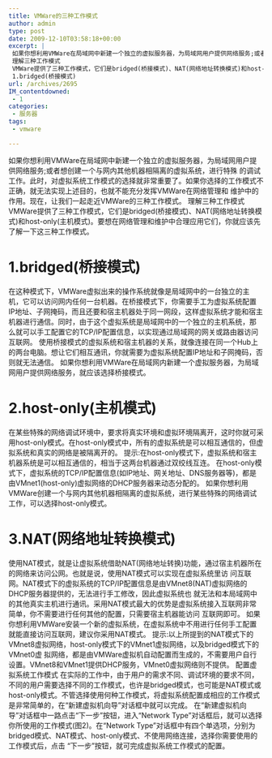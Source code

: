 ```yaml
---
title: VMWare的三种工作模式
author: admin
type: post
date: 2009-12-10T03:58:18+00:00
excerpt: |
 如果你想利用VMWare在局域网中新建一个独立的虚拟服务器，为局域网用户提供网络服务;或者想创建一个与网内其他机器相隔离的虚拟系统，进行特殊的调试工作。此时，对虚拟系统工作模式的选择就非常重要了。如果你选择的工作模式不正确，就无法实现上述目的，也就不能充分发挥VMWare在网络管理和维护中的作用。现在，让我们一起走近VMWare的三种工作模式。
 理解三种工作模式
 VMWare提供了三种工作模式，它们是bridged(桥接模式)、NAT(网络地址转换模式)和host-only(主机模式)。要想在网络管理和维护中合理应用它们，你就应该先了解一下这三种工作模式。
 1.bridged(桥接模式)
url: /archives/2695
IM_contentdowned:
 - 1
categories:
 - 服务器
tags:
 - vmware

---
```

如果你想利用VMWare在局域网中新建一个独立的虚拟服务器，为局域网用户提供网络服务;或者想创建一个与网内其他机器相隔离的虚拟系统，进行特殊 的调试工作。此时，对虚拟系统工作模式的选择就非常重要了。如果你选择的工作模式不正确，就无法实现上述目的，也就不能充分发挥VMWare在网络管理和 维护中的作用。现在，让我们一起走近VMWare的三种工作模式。
理解三种工作模式
VMWare提供了三种工作模式，它们是bridged(桥接模式)、NAT(网络地址转换模式)和host-only(主机模式)。要想在网络管理和维护中合理应用它们，你就应该先了解一下这三种工作模式。

# 1.bridged(桥接模式)

在这种模式下，VMWare虚拟出来的操作系统就像是局域网中的一台独立的主机，它可以访问网内任何一台机器。在桥接模式下，你需要手工为虚拟系统配置 IP地址、子网掩码，而且还要和宿主机器处于同一网段，这样虚拟系统才能和宿主机器进行通信。同时，由于这个虚拟系统是局域网中的一个独立的主机系统，那 么就可以手工配置它的TCP/IP配置信息，以实现通过局域网的网关或路由器访问互联网。
使用桥接模式的虚拟系统和宿主机器的关系，就像连接在同一个Hub上的两台电脑。想让它们相互通讯，你就需要为虚拟系统配置IP地址和子网掩码，否则就无法通信。
如果你想利用VMWare在局域网内新建一个虚拟服务器，为局域网用户提供网络服务，就应该选择桥接模式。

# 2.host-only(主机模式)

在某些特殊的网络调试环境中，要求将真实环境和虚拟环境隔离开，这时你就可采用host-only模式。在host-only模式中，所有的虚拟系统是可以相互通信的，但虚拟系统和真实的网络是被隔离开的。
提示:在host-only模式下，虚拟系统和宿主机器系统是可以相互通信的，相当于这两台机器通过双绞线互连。
在host-only模式下，虚拟系统的TCP/IP配置信息(如IP地址、网关地址、DNS服务器等)，都是由VMnet1(host-only)虚拟网络的DHCP服务器来动态分配的。
如果你想利用VMWare创建一个与网内其他机器相隔离的虚拟系统，进行某些特殊的网络调试工作，可以选择host-only模式。

# 3.NAT(网络地址转换模式)

使用NAT模式，就是让虚拟系统借助NAT(网络地址转换)功能，通过宿主机器所在的网络来访问公网。也就是说，使用NAT模式可以实现在虚拟系统里访 问互联网。NAT模式下的虚拟系统的TCP/IP配置信息是由VMnet8(NAT)虚拟网络的DHCP服务器提供的，无法进行手工修改，因此虚拟系统也 就无法和本局域网中的其他真实主机进行通讯。采用NAT模式最大的优势是虚拟系统接入互联网非常简单，你不需要进行任何其他的配置，只需要宿主机器能访问 互联网即可。
如果你想利用VMWare安装一个新的虚拟系统，在虚拟系统中不用进行任何手工配置就能直接访问互联网，建议你采用NAT模式。
提示:以上所提到的NAT模式下的VMnet8虚拟网络，host-only模式下的VMnet1虚拟网络，以及bridged模式下的VMnet0虚 拟网络，都是由VMWare虚拟机自动配置而生成的，不需要用户自行设置。VMnet8和VMnet1提供DHCP服务，VMnet0虚拟网络则不提供。
配置虚拟系统工作模式
在实际的工作中，由于用户的需求不同、调试环境的要求不同，不同的用户需要选择不同的工作模式，也许是bridged模式，也可能是NAT模式或 host-only模式。不管选择使用何种工作模式，将虚拟系统配置成相应的工作模式是非常简单的，在“新建虚拟机向导”对话框中就可以完成。
在“新建虚拟机向导”对话框中一路点击“下一步”按钮，进入“Network Type”对话框后，就可以选择你所使用的工作模式(图2)。在“Network Type”对话框中有四个单选项，分别为bridged模式、NAT模式、host-only模式、不使用网络连接，选择你需要使用的工作模式后，点击 “下一步”按钮，就可完成虚拟系统工作模式的配置。